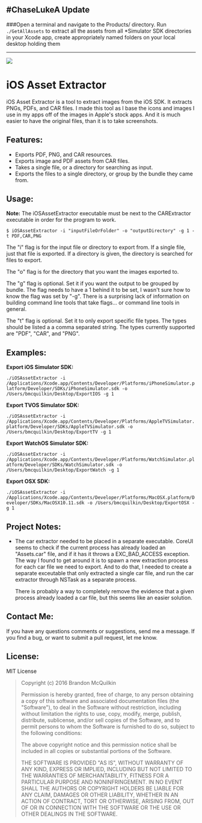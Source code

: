#ChaseLukeA Update
---

###Open a terminal and navigate to the Products/ directory. Run `./GetAllAssets` to extract all the assets from all *Simulator SDK directories in your Xcode app, create appropriately named folders on your local desktop holding them

---

<img src="https://raw.github.com/Marxon13/iOS-Asset-Extractor/master/ReadmeResources/iOSAssetExtractorBanner.png">

iOS Asset Extractor
=============
iOS Asset Extractor is a tool to extract images from the iOS SDK. It extracts PNGs, PDFs, and CAR files. I made this tool as I base the icons and images I use in my apps off of the images in Apple's stock apps. And it is much easier to have the original files, than it is to take screenshots.

Features:
-------------

* Exports PDF, PNG, and CAR resources.
* Exports image and PDF assets from CAR files.
* Takes a single file, or a directory for searching as input.
* Exports the files to a single directory, or group by the bundle they came from.

Usage:
-------------

**Note:** The iOSAssetExtractor executable must be next to the CARExtractor executable in order for the program to work.

```$ iOSAssetExtractor -i "inputFileOrFolder" -o "outputDirectory" -g 1 -t PDF,CAR,PNG```

The "i" flag is for the input file or directory to export from. If a single file, just that file is exported. If a directory is given, the directory is searched for files to export.

The "o" flag is for the directory that you want the images exported to.

The "g" flag is optional. Set it if you want the output to be grouped by bundle. The flag needs to have a 1 behind it to be set, I wasn't sure how to know the flag was set by "-g". There is a surprising lack of information on building command line tools that take flags... or command line tools in general.

The "t" flag is optional. Set it to only export specific file types. The types should be listed a a comma separated string. The types currently supported are "PDF", "CAR", and "PNG".

Examples:
---------

**Export iOS Simulator SDK:**

```./iOSAssetExtractor -i /Applications/Xcode.app/Contents/Developer/Platforms/iPhoneSimulator.platform/Developer/SDKs/iPhoneSimulator.sdk -o /Users/bmcquilkin/Desktop/ExportIOS -g 1```

**Export TVOS Simulator SDK:**

```./iOSAssetExtractor -i /Applications/Xcode.app/Contents/Developer/Platforms/AppleTVSimulator.platform/Developer/SDKs/AppleTVSimulator.sdk -o /Users/bmcquilkin/Desktop/ExportTV -g 1```

**Export WatchOS Simulator SDK:**

```./iOSAssetExtractor -i /Applications/Xcode.app/Contents/Developer/Platforms/WatchSimulator.platform/Developer/SDKs/WatchSimulator.sdk -o /Users/bmcquilkin/Desktop/ExportWatch -g 1```

**Export OSX SDK:**

```./iOSAssetExtractor -i /Applications/Xcode.app/Contents/Developer/Platforms/MacOSX.platform/Developer/SDKs/MacOSX10.11.sdk -o /Users/bmcquilkin/Desktop/ExportOSX -g 1```

Project Notes:
--------

* The car extractor needed to be placed in a separate executable. CoreUI seems to check if the current process has already loaded an "Assets.car" file, and if it has it throws a EXC_BAD_ACCESS exception. The way I found to get around it is to spawn a new extraction process for each car file we need to export. And to do that, I needed to create a separate exceutable that only extracted a single car file, and run the car extractor through NSTask as a separate process.

    There is probably a way to completely remove the evidence that a given process already loaded a car file, but this seems like an easier solution.

Contact Me:
-------------
If you have any questions comments or suggestions, send me a message. If you find a bug, or want to submit a pull request, let me know.

License:
--------
MIT License

> Copyright (c) 2016 Brandon McQuilkin
> 
> Permission is hereby granted, free of charge, to any person obtaining 
>a copy of this software and associated documentation files (the  
>"Software"), to deal in the Software without restriction, including 
>without limitation the rights to use, copy, modify, merge, publish, 
>distribute, sublicense, and/or sell copies of the Software, and to 
>permit persons to whom the Software is furnished to do so, subject to  
>the following conditions:
> 
> The above copyright notice and this permission notice shall be 
>included in all copies or substantial portions of the Software.
> 
> THE SOFTWARE IS PROVIDED "AS IS", WITHOUT WARRANTY OF ANY KIND, 
>EXPRESS OR IMPLIED, INCLUDING BUT NOT LIMITED TO THE WARRANTIES OF 
>MERCHANTABILITY, FITNESS FOR A PARTICULAR PURPOSE AND NONINFRINGEMENT. 
>IN NO EVENT SHALL THE AUTHORS OR COPYRIGHT HOLDERS BE LIABLE FOR ANY 
>CLAIM, DAMAGES OR OTHER LIABILITY, WHETHER IN AN ACTION OF CONTRACT, 
>TORT OR OTHERWISE, ARISING FROM, OUT OF OR IN CONNECTION WITH THE 
>SOFTWARE OR THE USE OR OTHER DEALINGS IN THE SOFTWARE.
